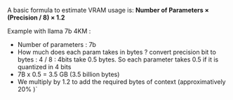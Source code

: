 

A basic formula to estimate VRAM usage is: **Number of Parameters × (Precision / 8) × 1.2**

Example with llama 7b 4KM :
- Number of parameters : 7b 
- How much does each param takes in bytes ? convert precision bit to bytes : 4 / 8 : 4bits take 0.5 bytes. So each parameter takes 0.5 if it is quantized in 4 bits 
- 7B x 0.5 = 3.5 GB (3.5 billion bytes)
- We multiply by 1.2 to add the required bytes of context (approximatively 20% )`
